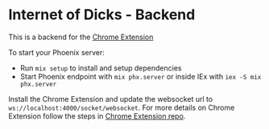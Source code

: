 # Internet of Dicks - Backend

This is a backend for the [Chrome Extension](https://github.com/paveltyk/internet-of-dicks-ext)

To start your Phoenix server:

- Run `mix setup` to install and setup dependencies
- Start Phoenix endpoint with `mix phx.server` or inside IEx with `iex -S mix phx.server`

Install the Chrome Extension and update the websocket url to `ws://localhost:4000/socket/websocket`.
For more details on Chrome Extension follow the steps in [Chrome Extension repo](https://github.com/paveltyk/internet-of-dicks-ext).
